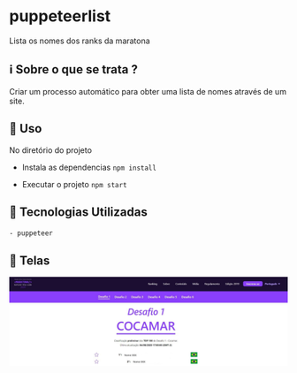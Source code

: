 # puppeteerlist
Lista os nomes dos ranks da maratona

## :information_source: Sobre o que se trata ?

Criar um processo automático para obter uma lista de nomes através de um site.

## :seedling: Uso 

No diretório do projeto

- Instala as dependencias `npm install`

- Executar o projeto `npm start`


## :rocket: Tecnologias Utilizadas 

```
- puppeteer
```

## :iphone: Telas

<p align="center">
<img width="600" src="./Tela.JPG?raw=true">
</p>

